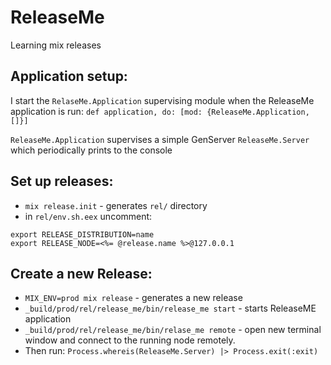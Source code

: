 # ReleaseMe

Learning mix releases

## Application setup:
I start the `RelaseMe.Application` supervising module when the ReleaseMe application is run:
`def application, do: [mod: {ReleaseMe.Application, []}]`

`ReleaseMe.Application` supervises a simple GenServer `ReleaseMe.Server` which periodically prints to the console

## Set up releases:
- `mix release.init` - generates `rel/` directory
- in `rel/env.sh.eex` uncomment: 
```
export RELEASE_DISTRIBUTION=name
export RELEASE_NODE=<%= @release.name %>@127.0.0.1
```

## Create a new Release:
- `MIX_ENV=prod mix release` - generates a new release
- `_build/prod/rel/release_me/bin/release_me start` - starts ReleaseME application
- `_build/prod/rel/release_me/bin/relase_me remote` - open new terminal window and connect to the running node remotely.
- Then run: `Process.whereis(ReleaseMe.Server) |> Process.exit(:exit)`